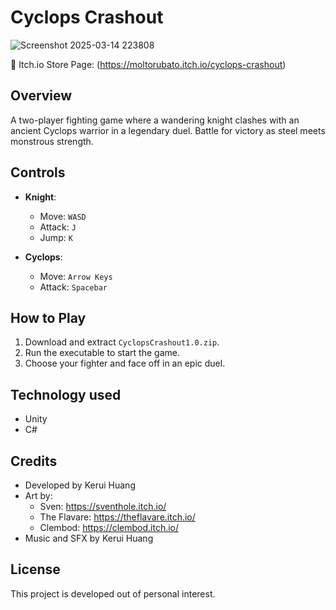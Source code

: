 # Cyclops Crashout

![Screenshot 2025-03-14 223808](https://github.com/user-attachments/assets/8ee1bcae-3f64-498a-99fc-df9437c6a5e3)

🔗 Itch.io Store Page: (https://moltorubato.itch.io/cyclops-crashout)

## Overview  
A two-player fighting game where a wandering knight clashes with an ancient Cyclops warrior in a legendary duel. Battle for victory as steel meets monstrous strength.  

## Controls  
- **Knight**:  
  - Move: `WASD`  
  - Attack: `J`  
  - Jump: `K`  

- **Cyclops**:  
  - Move: `Arrow Keys`  
  - Attack: `Spacebar`  

## How to Play  
1. Download and extract `CyclopsCrashout1.0.zip`.  
2. Run the executable to start the game.  
3. Choose your fighter and face off in an epic duel.

## Technology used  
- Unity  
- C#


## Credits  
- Developed by Kerui Huang  
- Art by:
  - Sven: https://sventhole.itch.io/
  - The Flavare: https://theflavare.itch.io/
  - Clembod: https://clembod.itch.io/
- Music and SFX by Kerui Huang

## License  
This project is developed out of personal interest.
